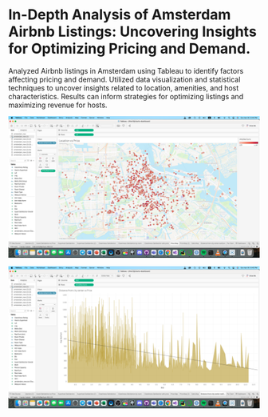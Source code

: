 # In-Depth Analysis of Amsterdam Airbnb Listings: Uncovering Insights for Optimizing Pricing and Demand.
Analyzed Airbnb listings in Amsterdam using Tableau to identify factors affecting pricing and demand. Utilized data visualization and statistical techniques to uncover insights related to location, amenities, and host characteristics. Results can inform strategies for optimizing listings and maximizing revenue for hosts.

![Map](images/1.png)

![distance from the city center](images/2.png)
